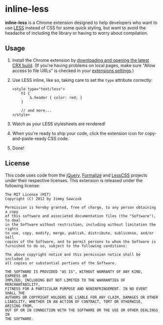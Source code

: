 # inline-less

**inline-less** is a Chrome extension designed to help developers who want to use [LESS][lesscss] instead of CSS for some quick styling, but want to avoid the headache of including the library or having to worry about compilation.

## Usage

1. Install the Chrome extension by [downloading and opening the latest CRX build][download-link]. (If you're having problems on local pages, make sure "Allow access to file URLs" is checked in your [extensions settings][extensions].)

2. Use LESS inline, like so, taking care to set the `type` attribute correctly:

    ```
    <style type="text/less">
        h1 {
            &.header { color: red; }
        }
 
        // and more...
    </style>
    ```

3. Watch as your LESS stylesheets are rendered!

4. When you're ready to ship your code, click the extension icon for copy-and-paste-ready CSS code.

5. Done!

## License

This code uses code from the [jQuery][jquery], [Formalize][formalize] and [LessCSS][lesscss] projects under their respective licenses. This extension is released under the following license:

	The MIT License (MIT)
	Copyright (C) 2012 by Jimmy Sawczuk

	Permission is hereby granted, free of charge, to any person obtaining a copy
	of this software and associated documentation files (the "Software"), to deal
	in the Software without restriction, including without limitation the rights
	to use, copy, modify, merge, publish, distribute, sublicense, and/or sell
	copies of the Software, and to permit persons to whom the Software is
	furnished to do so, subject to the following conditions:

	The above copyright notice and this permission notice shall be included in
	all copies or substantial portions of the Software.

	THE SOFTWARE IS PROVIDED "AS IS", WITHOUT WARRANTY OF ANY KIND, EXPRESS OR
	IMPLIED, INCLUDING BUT NOT LIMITED TO THE WARRANTIES OF MERCHANTABILITY,
	FITNESS FOR A PARTICULAR PURPOSE AND NONINFRINGEMENT. IN NO EVENT SHALL THE
	AUTHORS OR COPYRIGHT HOLDERS BE LIABLE FOR ANY CLAIM, DAMAGES OR OTHER
	LIABILITY, WHETHER IN AN ACTION OF CONTRACT, TORT OR OTHERWISE, ARISING FROM,
	OUT OF OR IN CONNECTION WITH THE SOFTWARE OR THE USE OR OTHER DEALINGS IN
	THE SOFTWARE.


 [lesscss]: http://www.lesscss.org
 [download-link]: https://github.com/jimmysawczuk/inline-less/downloads
 [jquery]: http://jquery.com
 [formalize]: http://formalize.me
 [extensions]: chrome://extensions